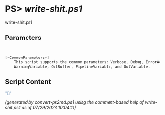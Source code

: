 PS> *write-shit.ps1*
====================

write-shit.ps1 


Parameters
----------
```powershell


[<CommonParameters>]
    This script supports the common parameters: Verbose, Debug, ErrorAction, ErrorVariable, WarningAction, 
    WarningVariable, OutBuffer, PipelineVariable, and OutVariable.
```

Script Content
--------------
```powershell
"💩"
```

*(generated by convert-ps2md.ps1 using the comment-based help of write-shit.ps1 as of 07/29/2023 10:04:11)*

